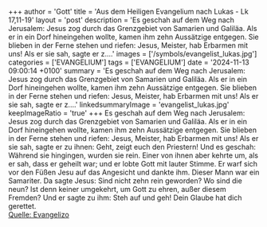 +++
author = 'Gott'
title = 'Aus dem Heiligen Evangelium nach Lukas - Lk 17,11-19'
layout = 'post'
description = 'Es geschah auf dem Weg nach Jerusalem: Jesus zog durch das Grenzgebiet von Samarien und Galiläa. Als er in ein Dorf hineingehen wollte, kamen ihm zehn Aussätzige entgegen. Sie blieben in der Ferne stehen und riefen: Jesus, Meister, hab Erbarmen mit uns! Als er sie sah, sagte er z....'
images = ['/symbols/evangelist_lukas.jpg']
categories = ['EVANGELIUM']
tags = ['EVANGELIUM']
date = '2024-11-13 09:00:14 +0100'
summary = 'Es geschah auf dem Weg nach Jerusalem: Jesus zog durch das Grenzgebiet von Samarien und Galiläa. Als er in ein Dorf hineingehen wollte, kamen ihm zehn Aussätzige entgegen. Sie blieben in der Ferne stehen und riefen: Jesus, Meister, hab Erbarmen mit uns! Als er sie sah, sagte er z....'
linkedsummaryImage = 'evangelist_lukas.jpg'
keepImageRatio = 'true'
+++
Es geschah auf dem Weg nach Jerusalem: Jesus zog durch das Grenzgebiet von Samarien und Galiläa.
Als er in ein Dorf hineingehen wollte, kamen ihm zehn Aussätzige entgegen. Sie blieben in der Ferne stehen
und riefen: Jesus, Meister, hab Erbarmen mit uns!
Als er sie sah, sagte er zu ihnen: Geht, zeigt euch den Priestern! Und es geschah: Während sie hingingen, wurden sie rein.<!--more-->
Einer von ihnen aber kehrte um, als er sah, dass er geheilt war; und er lobte Gott mit lauter Stimme.
Er warf sich vor den Füßen Jesu auf das Angesicht und dankte ihm. Dieser Mann war ein Samariter.
Da sagte Jesus: Sind nicht zehn rein geworden? Wo sind die neun?
Ist denn keiner umgekehrt, um Gott zu ehren, außer diesem Fremden?
Und er sagte zu ihm: Steh auf und geh! Dein Glaube hat dich gerettet.<br> [Quelle: Evangelizo](https://evangeliumtagfuertag.org/DE/gospel)